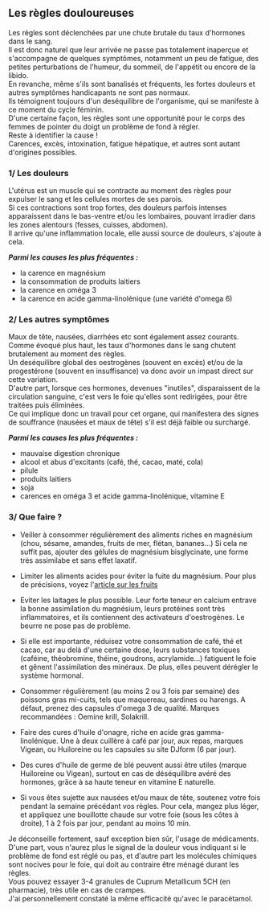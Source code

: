 ## Les règles douloureuses

Les règles sont déclenchées par une chute brutale du taux d'hormones dans le sang.  
Il est donc naturel que leur arrivée ne passe pas totalement inaperçue et s'accompagne de quelques symptômes, notamment un peu de fatigue, des petites perturbations de l'humeur, du sommeil, de l'appétit ou encore de la libido.  
En revanche, même s'ils sont banalisés et fréquents, les fortes douleurs et autres symptômes handicapants ne sont pas normaux.  
Ils témoignent toujours d'un deséquilibre de l'organisme, qui se manifeste à ce moment du cycle féminin.  
D'une certaine façon, les règles sont une opportunité pour le corps des femmes de pointer du doigt un problème de fond à régler.  
Reste à identifier la cause !  
Carences, excès, intoxination, fatigue hépatique, et autres sont autant d'origines possibles.

### 1/ Les douleurs

L'utérus est un muscle qui se contracte au moment des règles pour expulser le sang et les cellules mortes de ses parois.  
Si ces contractions sont trop fortes, des douleurs parfois intenses apparaissent dans le bas-ventre et/ou les lombaires, pouvant irradier dans les zones alentours (fesses, cuisses, abdomen).  
Il arrive qu'une inflammation locale, elle aussi source de douleurs, s'ajoute à cela.

**_Parmi les causes les plus fréquentes :_**

- la carence en magnésium
- la consommation de produits laitiers
- la carence en oméga 3
- la carence en acide gamma-linolénique (une variété d'omega 6)

### 2/ Les autres symptômes

Maux de tête, nausées, diarrhées etc sont également assez courants.  
Comme évoqué plus haut, les taux d'hormones dans le sang chutent brutalement au moment des règles.  
Un deséquilibre global des oestrogènes (souvent en excès) et/ou de la progestérone (souvent en insuffisance) va donc avoir un impast direct sur cette variation.  
D'autre part, lorsque ces hormones, devenues "inutiles", disparaissent de la circulation sanguine, c'est vers le foie qu'elles sont redirigées, pour être traitées puis éliminées.  
Ce qui implique donc un travail pour cet organe, qui manifestera des signes de souffrance (nausées et maux de tête) s'il est déjà faible ou surchargé.

**_Parmi les causes les plus fréquentes :_**

- mauvaise digestion chronique
- alcool et abus d'excitants (café, thé, cacao, maté, cola)
- pilule
- produits laitiers
- soja
- carences en oméga 3 et acide gamma-linolénique, vitamine E

### 3/ Que faire ?

- Veiller à consommer régulièrement des aliments riches en magnésium (chou, sésame, amandes, fruits de mer, flétan, bananes...)
Si cela ne suffit pas, ajouter des gélules de magnésium bisglycinate, une forme très assimilabe et sans effet laxatif.

- Limiter les aliments acides pour éviter la fuite du magnésium. Pour plus de précisions, voyez l'[article sur les fruits](/article/prudence-avec-les-fruits-1)

- Eviter les laitages le plus possible. Leur forte teneur en calcium entrave la bonne assimilation du magnésium, leurs protéines sont très inflammatoires, et ils contiennent des activateurs d'oestrogènes. Le beurre ne pose pas de problème.

- Si elle est importante, réduisez votre consommation de café, thé et cacao, car au delà d'une certaine dose, leurs substances toxiques (caféine, théobromine, théine, goudrons, acrylamide...) fatiguent le foie et gênent l'assimilation des minéraux.
De plus, elles peuvent dérégler le système hormonal.

- Consommer régulièrement (au moins 2 ou 3 fois par semaine) des poissons gras mi-cuits, tels que maquereau, sardines ou harengs.
A défaut, prenez des capsules d'omega 3 de qualité.
Marques recommandées : Oemine krill, Solakrill.

- Faire des cures d'huile d'onagre, riche en acide gras gamma-linolénique. Une à deux cuillère à café par jour, aux repas, marques Vigean, ou Huiloreine ou les capsules su site DJform (6 par jour).

- Des cures d'huile de germe de blé peuvent aussi être utiles (marque Huiloreine ou Vigean), surtout en cas de déséquilibre avéré des hormones, grâce à sa haute teneur en vitamine E naturelle.

- Si vous êtes sujette aux nausées et/ou maux de tête, soutenez votre fois pendant la semaine précédant vos règles. Pour cela, mangez plus léger, et appliquez une bouillotte chaude sur votre foie (sous les côtes à droite), 1 à 2 fois par jour, pendant au moins 10 min.

Je déconseille fortement, sauf exception bien sûr, l'usage de médicaments.  
D'une part, vous n'aurez plus le signal de la douleur vous indiquant si le problème de fond est réglé ou pas, et d'autre part les molécules chimiques sont nocives pour le foie, qui doit au contraire être ménagé durant les règles.  
Vous pouvez essayer 3-4 granules de Cuprum Metallicum 5CH (en pharmacie), très utile en cas de crampes.  
J'ai personnellement constaté la même efficacité qu'avec le paracétamol.
